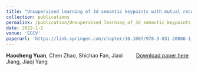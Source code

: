 ```yaml
---
title: "Unsupervised learning of 3d semantic keypoints with mutual reconstruction"
collection: publications
permalink: /publication/Unsupervised_learning_of_3d_semantic_keypoints_with_mutual_reconstruction
date: 2022-1-1
venue: 'ECCV'
paperurl: 'https://link.springer.com/chapter/10.1007/978-3-031-20086-1_31'
---
```

<div class="row">   
    <!-- <div class="column" style="float:left;width:30%">    
        <img src="../images/teasers/eccv2022.png">  
    </div>  -->
    <div class="column" style="float:left;width:70%"> 
            <b>Haocheng Yuan</b>, Chen Zhao, Shichao Fan, Jiaxi Jiang, Jiaqi Yang<br>

</div>

[Download paper here](https://link.springer.com/chapter/10.1007/978-3-031-20086-1_31)

